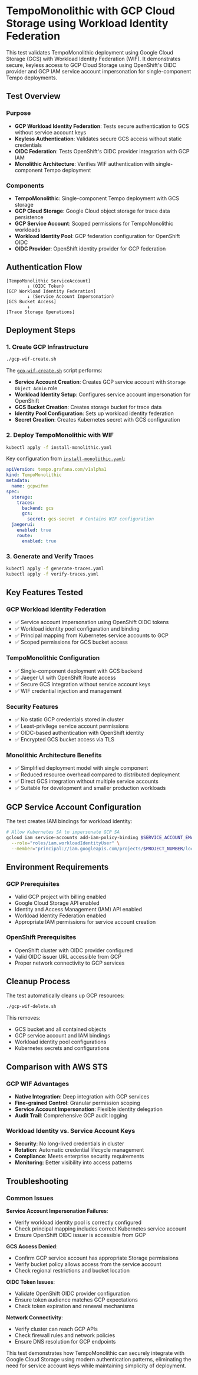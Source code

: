 # TempoMonolithic with GCP Cloud Storage using Workload Identity Federation

This test validates TempoMonolithic deployment using Google Cloud Storage (GCS) with Workload Identity Federation (WIF). It demonstrates secure, keyless access to GCP Cloud Storage using OpenShift's OIDC provider and GCP IAM service account impersonation for single-component Tempo deployments.

## Test Overview

### Purpose
- **GCP Workload Identity Federation**: Tests secure authentication to GCS without service account keys
- **Keyless Authentication**: Validates secure GCS access without static credentials
- **OIDC Federation**: Tests OpenShift's OIDC provider integration with GCP IAM
- **Monolithic Architecture**: Verifies WIF authentication with single-component Tempo deployment

### Components
- **TempoMonolithic**: Single-component Tempo deployment with GCS storage
- **GCP Cloud Storage**: Google Cloud object storage for trace data persistence
- **GCP Service Account**: Scoped permissions for TempoMonolithic workloads
- **Workload Identity Pool**: GCP federation configuration for OpenShift OIDC
- **OIDC Provider**: OpenShift identity provider for GCP federation

## Authentication Flow

```
[TempoMonolithic ServiceAccount] 
        ↓ (OIDC Token)
[GCP Workload Identity Federation]
        ↓ (Service Account Impersonation)
[GCS Bucket Access]
        ↓
[Trace Storage Operations]
```

## Deployment Steps

### 1. Create GCP Infrastructure
```bash
./gcp-wif-create.sh
```

The [`gcp-wif-create.sh`](gcp-wif-create.sh) script performs:
- **Service Account Creation**: Creates GCP service account with `Storage Object Admin` role
- **Workload Identity Setup**: Configures service account impersonation for OpenShift
- **GCS Bucket Creation**: Creates storage bucket for trace data
- **Identity Pool Configuration**: Sets up workload identity federation
- **Secret Creation**: Creates Kubernetes secret with GCS configuration

### 2. Deploy TempoMonolithic with WIF
```bash
kubectl apply -f install-monolithic.yaml
```

Key configuration from [`install-monolithic.yaml`](install-monolithic.yaml):
```yaml
apiVersion: tempo.grafana.com/v1alpha1
kind: TempoMonolithic
metadata:
  name: gcpwifmn
spec:
  storage:
    traces:
      backend: gcs
      gcs:
        secret: gcs-secret  # Contains WIF configuration
  jaegerui:
    enabled: true
    route:
      enabled: true
```

### 3. Generate and Verify Traces
```bash
kubectl apply -f generate-traces.yaml
kubectl apply -f verify-traces.yaml
```

## Key Features Tested

### GCP Workload Identity Federation
- ✅ Service account impersonation using OpenShift OIDC tokens
- ✅ Workload identity pool configuration and binding
- ✅ Principal mapping from Kubernetes service accounts to GCP
- ✅ Scoped permissions for GCS bucket access

### TempoMonolithic Configuration
- ✅ Single-component deployment with GCS backend
- ✅ Jaeger UI with OpenShift Route access
- ✅ Secure GCS integration without service account keys
- ✅ WIF credential injection and management

### Security Features
- ✅ No static GCP credentials stored in cluster
- ✅ Least-privilege service account permissions
- ✅ OIDC-based authentication with OpenShift identity
- ✅ Encrypted GCS bucket access via TLS

### Monolithic Architecture Benefits
- ✅ Simplified deployment model with single component
- ✅ Reduced resource overhead compared to distributed deployment
- ✅ Direct GCS integration without multiple service accounts
- ✅ Suitable for development and smaller production workloads

## GCP Service Account Configuration

The test creates IAM bindings for workload identity:
```bash
# Allow Kubernetes SA to impersonate GCP SA
gcloud iam service-accounts add-iam-policy-binding $SERVICE_ACCOUNT_EMAIL \
  --role="roles/iam.workloadIdentityUser" \
  --member="principal://iam.googleapis.com/projects/$PROJECT_NUMBER/locations/global/workloadIdentityPools/$POOL_ID/subject/system:serviceaccount:${NAMESPACE}:tempo-${NAME}"
```

## Environment Requirements

### GCP Prerequisites
- Valid GCP project with billing enabled
- Google Cloud Storage API enabled
- Identity and Access Management (IAM) API enabled
- Workload Identity Federation enabled
- Appropriate IAM permissions for service account creation

### OpenShift Prerequisites
- OpenShift cluster with OIDC provider configured
- Valid OIDC issuer URL accessible from GCP
- Proper network connectivity to GCP services

## Cleanup Process

The test automatically cleans up GCP resources:
```bash
./gcp-wif-delete.sh
```

This removes:
- GCS bucket and all contained objects
- GCP service account and IAM bindings
- Workload identity pool configurations
- Kubernetes secrets and configurations

## Comparison with AWS STS

### GCP WIF Advantages
- **Native Integration**: Deep integration with GCP services
- **Fine-grained Control**: Granular permission scoping
- **Service Account Impersonation**: Flexible identity delegation
- **Audit Trail**: Comprehensive GCP audit logging

### Workload Identity vs. Service Account Keys
- **Security**: No long-lived credentials in cluster
- **Rotation**: Automatic credential lifecycle management
- **Compliance**: Meets enterprise security requirements
- **Monitoring**: Better visibility into access patterns

## Troubleshooting

### Common Issues

**Service Account Impersonation Failures**:
- Verify workload identity pool is correctly configured
- Check principal mapping includes correct Kubernetes service account
- Ensure OpenShift OIDC issuer is accessible from GCP

**GCS Access Denied**:
- Confirm GCP service account has appropriate Storage permissions
- Verify bucket policy allows access from the service account
- Check regional restrictions and bucket location

**OIDC Token Issues**:
- Validate OpenShift OIDC provider configuration
- Ensure token audience matches GCP expectations
- Check token expiration and renewal mechanisms

**Network Connectivity**:
- Verify cluster can reach GCP APIs
- Check firewall rules and network policies
- Ensure DNS resolution for GCP endpoints

This test demonstrates how TempoMonolithic can securely integrate with Google Cloud Storage using modern authentication patterns, eliminating the need for service account keys while maintaining simplicity of deployment.

